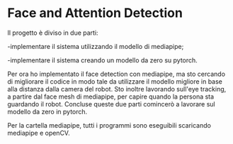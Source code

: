 # Face and Attention Detection

Il progetto è diviso in due parti:

-implementare il sistema utilizzando il modello di mediapipe;

-implementare il sistema creando un modello da zero su pytorch.

Per ora ho implementato il face detection con mediapipe, ma sto cercando di migliorare il codice in modo tale da utilizzare il modello migliore in base alla distanza dalla camera del robot.
Sto inoltre lavorando sull'eye tracking, a partire dal face mesh di mediapipe, per capire quando la persona sta guardando il robot.
Concluse queste due parti comincerò a lavorare sul modello da zero in pytorch.

Per la cartella mediapipe, tutti i programmi sono eseguibili scaricando mediapipe e openCV.




